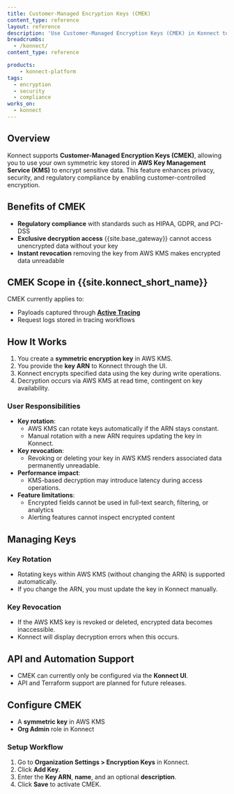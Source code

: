 ```yaml
---
title: Customer-Managed Encryption Keys (CMEK)
content_type: reference
layout: reference
description: 'Use Customer-Managed Encryption Keys (CMEK) in Konnect to encrypt sensitive data using keys from your AWS KMS account.'
breadcrumbs:
  - /konnect/
content_type: reference

products:
    - konnect-platform
tags:
  - encryption
  - security
  - compliance
works_on:
  - konnect
---
```


## Overview

Konnect supports **Customer-Managed Encryption Keys (CMEK)**, allowing you to use your own symmetric key stored in **AWS Key Management Service (KMS)** to encrypt sensitive data. This feature enhances privacy, security, and regulatory compliance by enabling customer-controlled encryption.

## Benefits of CMEK

* **Regulatory compliance** with standards such as HIPAA, GDPR, and PCI-DSS
* **Exclusive decryption access** {{site.base_gateway}} cannot access unencrypted data without your key
* **Instant revocation** removing the key from AWS KMS makes encrypted data unreadable

## CMEK Scope in {{site.konnect_short_name}}

CMEK currently applies to:

* Payloads captured through [**Active Tracing**](/konnect-platform/active-tracing/)
* Request logs stored in tracing workflows


## How It Works

1. You create a **symmetric encryption key** in AWS KMS.
1. You provide the **key ARN** to Konnect through the UI.
1. Konnect encrypts specified data using the key during write operations.
1. Decryption occurs via AWS KMS at read time, contingent on key availability.

### User Responsibilities

* **Key rotation**: 
  * AWS KMS can rotate keys automatically if the ARN stays constant.
  * Manual rotation with a new ARN requires updating the key in Konnect.
* **Key revocation**: 
  * Revoking or deleting your key in AWS KMS renders associated data permanently unreadable.
* **Performance impact**: 
  * KMS-based decryption may introduce latency during access operations.
* **Feature limitations**: 
  * Encrypted fields cannot be used in full-text search, filtering, or analytics
  * Alerting features cannot inspect encrypted content


## Managing Keys

### Key Rotation

* Rotating keys within AWS KMS (without changing the ARN) is supported automatically.
* If you change the ARN, you must update the key in Konnect manually.

### Key Revocation

* If the AWS KMS key is revoked or deleted, encrypted data becomes inaccessible.
* Konnect will display decryption errors when this occurs.

## API and Automation Support

* CMEK can currently only be configured via the **Konnect UI**.
* API and Terraform support are planned for future releases.

## Configure CMEK

* A **symmetric key** in AWS KMS
* **Org Admin** role in Konnect

### Setup Workflow

1. Go to **Organization Settings > Encryption Keys** in Konnect.
1. Click **Add Key**.
1. Enter the **Key ARN**, **name**, and an optional **description**.
1. Click **Save** to activate CMEK.
